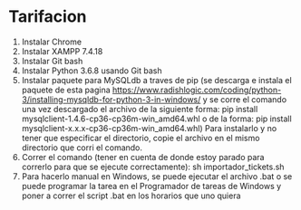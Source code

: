 # Tarifacion

1) Instalar Chrome
2) Instalar XAMPP 7.4.18
3) Instalar Git bash
4) Instalar Python 3.6.8 usando Git bash
5) Instalar paquete para MySQLdb a traves de pip (se descarga e instala el paquete de esta pagina https://www.radishlogic.com/coding/python-3/installing-mysqldb-for-python-3-in-windows/ y
  se corre el comando una vez descargado el archivo de la siguiente forma:
  pip install mysqlclient-1.4.6-cp36-cp36m-win_amd64.whl
  o de la forma:
  pip install mysqlclient-x.x.x-cp36-cp36m-win_amd64.whl) Para instalarlo y no tener que especificar el directorio, copie el archivo
  en el mismo directorio que corri el comando.
6) Correr el comando (tener en cuenta de donde estoy parado para correrlo para que se ejecute correctamente):
  sh importador_tickets.sh
7) Para hacerlo manual en Windows, se puede ejecutar el archivo .bat o se puede programar la tarea en el Programador de tareas de Windows y poner a correr el script .bat en los horarios que uno quiera
